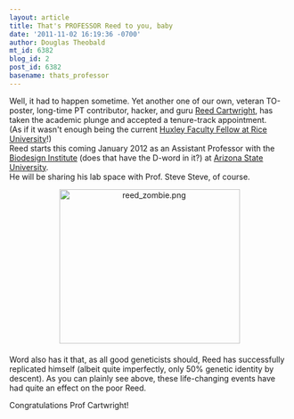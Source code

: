 ```yaml
---
layout: article
title: That's PROFESSOR Reed to you, baby
date: '2011-11-02 16:19:36 -0700'
author: Douglas Theobald
mt_id: 6382
blog_id: 2
post_id: 6382
basename: thats_professor
---
```

Well, it had to happen sometime.  Yet another one of our own, veteran TO-poster, long-time PT contributor, hacker, and guru [Reed Cartwright](http://scit.us), has taken the academic plunge and accepted a tenure-track appointment.  
(As if it wasn't enough being the current [Huxley Faculty Fellow at Rice University](http://eeb.rice.edu/faculty.html)!)  
Reed starts this coming January 2012 as an Assistant Professor with the [Biodesign Institute](http://www.biodesign.asu.edu/) (does that have the D-word in it?) at [Arizona State University](http://www.asu.edu/).  
He will be sharing his lab space with Prof. Steve Steve, of course.  

<img src="/PT/uploads/2011/reed_zombie.png" alt="reed_zombie.png" width="324" height="277" style="text-align: center; display: block; margin: 0 auto 20px;" class="mt-image-center" />

Word also has it that, as all good geneticists should, Reed has successfully replicated himself (albeit quite imperfectly, only 50% genetic identity by descent).
As you can plainly see above, these life-changing events have had quite an effect on the poor Reed.  

Congratulations Prof Cartwright!
